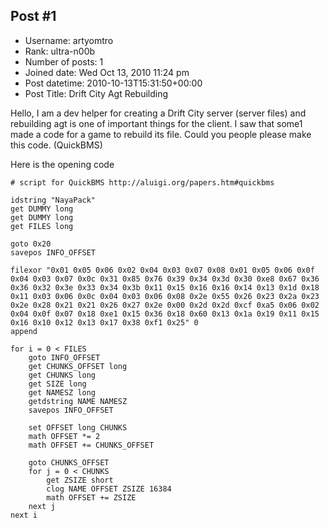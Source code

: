 ## Post #1
- Username: artyomtro
- Rank: ultra-n00b
- Number of posts: 1
- Joined date: Wed Oct 13, 2010 11:24 pm
- Post datetime: 2010-10-13T15:31:50+00:00
- Post Title: Drift City Agt Rebuilding

Hello, I am a dev helper for creating a Drift City server (server files) and rebuilding agt is one of important things for the client.
I saw that some1 made a code for a game to rebuild its file. Could you people please make this code. (QuickBMS)

Here is the opening code

```
# script for QuickBMS http://aluigi.org/papers.htm#quickbms

idstring "NayaPack"
get DUMMY long
get DUMMY long
get FILES long

goto 0x20
savepos INFO_OFFSET

filexor "0x01 0x05 0x06 0x02 0x04 0x03 0x07 0x08 0x01 0x05 0x06 0x0f 0x04 0x03 0x07 0x0c 0x31 0x85 0x76 0x39 0x34 0x3d 0x30 0xe8 0x67 0x36 0x36 0x32 0x3e 0x33 0x34 0x3b 0x11 0x15 0x16 0x16 0x14 0x13 0x1d 0x18 0x11 0x03 0x06 0x0c 0x04 0x03 0x06 0x08 0x2e 0x55 0x26 0x23 0x2a 0x23 0x2e 0x28 0x21 0x21 0x26 0x27 0x2e 0x00 0x2d 0x2d 0xcf 0xa5 0x06 0x02 0x04 0x0f 0x07 0x18 0xe1 0x15 0x36 0x18 0x60 0x13 0x1a 0x19 0x11 0x15 0x16 0x10 0x12 0x13 0x17 0x38 0xf1 0x25" 0
append

for i = 0 < FILES
    goto INFO_OFFSET
    get CHUNKS_OFFSET long
    get CHUNKS long
    get SIZE long
    get NAMESZ long
    getdstring NAME NAMESZ
    savepos INFO_OFFSET

    set OFFSET long CHUNKS
    math OFFSET *= 2
    math OFFSET += CHUNKS_OFFSET

    goto CHUNKS_OFFSET
    for j = 0 < CHUNKS
        get ZSIZE short
        clog NAME OFFSET ZSIZE 16384
        math OFFSET += ZSIZE
    next j
next i
```
